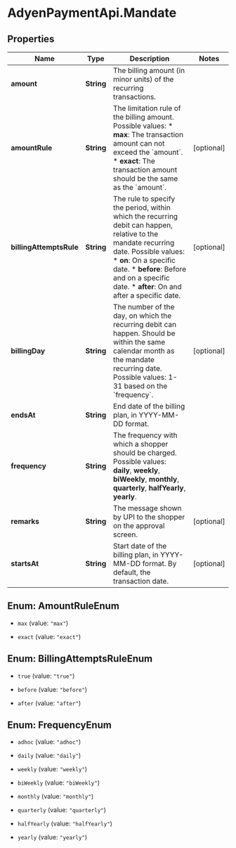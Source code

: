 # AdyenPaymentApi.Mandate

## Properties

Name | Type | Description | Notes
------------ | ------------- | ------------- | -------------
**amount** | **String** | The billing amount (in minor units) of the recurring transactions. | 
**amountRule** | **String** | The limitation rule of the billing amount.  Possible values:  * **max**: The transaction amount can not exceed the &#x60;amount&#x60;.   * **exact**: The transaction amount should be the same as the &#x60;amount&#x60;.   | [optional] 
**billingAttemptsRule** | **String** | The rule to specify the period, within which the recurring debit can happen, relative to the mandate recurring date.  Possible values:   * **on**: On a specific date.   * **before**:  Before and on a specific date.   * **after**: On and after a specific date.   | [optional] 
**billingDay** | **String** | The number of the day, on which the recurring debit can happen. Should be within the same calendar month as the mandate recurring date.  Possible values: 1-31 based on the &#x60;frequency&#x60;. | [optional] 
**endsAt** | **String** | End date of the billing plan, in YYYY-MM-DD format. | 
**frequency** | **String** | The frequency with which a shopper should be charged.  Possible values: **daily**, **weekly**, **biWeekly**, **monthly**, **quarterly**, **halfYearly**, **yearly**. | 
**remarks** | **String** | The message shown by UPI to the shopper on the approval screen. | [optional] 
**startsAt** | **String** | Start date of the billing plan, in YYYY-MM-DD format. By default, the transaction date. | [optional] 



## Enum: AmountRuleEnum


* `max` (value: `"max"`)

* `exact` (value: `"exact"`)





## Enum: BillingAttemptsRuleEnum


* `true` (value: `"true"`)

* `before` (value: `"before"`)

* `after` (value: `"after"`)





## Enum: FrequencyEnum


* `adhoc` (value: `"adhoc"`)

* `daily` (value: `"daily"`)

* `weekly` (value: `"weekly"`)

* `biWeekly` (value: `"biWeekly"`)

* `monthly` (value: `"monthly"`)

* `quarterly` (value: `"quarterly"`)

* `halfYearly` (value: `"halfYearly"`)

* `yearly` (value: `"yearly"`)




